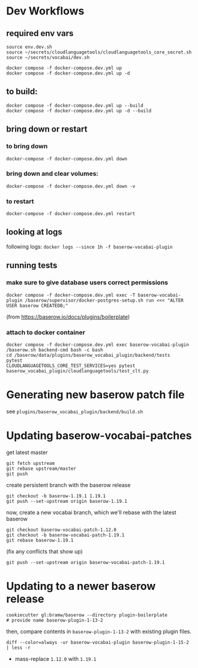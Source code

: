 # Dev Workflows

## required env vars
```
source env.dev.sh
source ~/secrets/cloudlanguagetools/cloudlanguagetools_core_secret.sh
source ~/secrets/vocabai/dev.sh

```

```
docker compose -f docker-compose.dev.yml up
docker compose -f docker-compose.dev.yml up -d
```

## to build:
```
docker compose -f docker-compose.dev.yml up --build
docker compose -f docker-compose.dev.yml up -d --build
```


## bring down or restart

### to bring down
`docker-compose -f docker-compose.dev.yml down`
### bring down and clear volumes:
`docker-compose -f docker-compose.dev.yml down -v`
### to restart
`docker-compose -f docker-compose.dev.yml restart`

## looking at logs
following logs:
`docker logs --since 1h -f baserow-vocabai-plugin`

## running tests

### make sure to give database users correct permissions
```
docker compose -f docker-compose.dev.yml exec -T baserow-vocabai-plugin /baserow/supervisor/docker-postgres-setup.sh run <<< "ALTER USER baserow CREATEDB;"
```
(from https://baserow.io/docs/plugins/boilerplate)

### attach to docker container

```
docker compose -f docker-compose.dev.yml exec baserow-vocabai-plugin /baserow.sh backend-cmd bash -c bash
cd /baserow/data/plugins/baserow_vocabai_plugin/backend/tests
pytest
CLOUDLANGUAGETOOLS_CORE_TEST_SERVICES=yes pytest baserow_vocabai_plugin/cloudlanguagetools/test_clt.py
```

# Generating new baserow patch file
see ```plugins/baserow_vocabai_plugin/backend/build.sh```

# Updating baserow-vocabai-patches
get latest master
```
git fetch upstream
git rebase upstream/master
git push
```
create persistent branch with the baserow release
```
git checkout -b baserow-1.19.1 1.19.1
git push --set-upstream origin baserow-1.19.1
```
now, create a new vocabai branch, which we'll rebase with the latest baserow
```
git checkout baserow-vocabai-patch-1.12.0
git checkout -b baserow-vocabai-patch-1.19.1
git rebase baserow-1.19.1
```
(fix any conflicts that show up)
```
git push --set-upstream origin baserow-vocabai-patch-1.19.1
```

# Updating to a newer baserow release
```
cookiecutter gl:bramw/baserow --directory plugin-boilerplate
# provide name baserow-plugin-1-13-2
```
then, compare contents in `baserow-plugin-1-13-2` with existing plugin files.

```
diff --color=always -ur baserow-vocabai-plugin baserow-plugin-1-15-2   | less -r
```

* mass-replace `1.12.0` with `1.19.1`